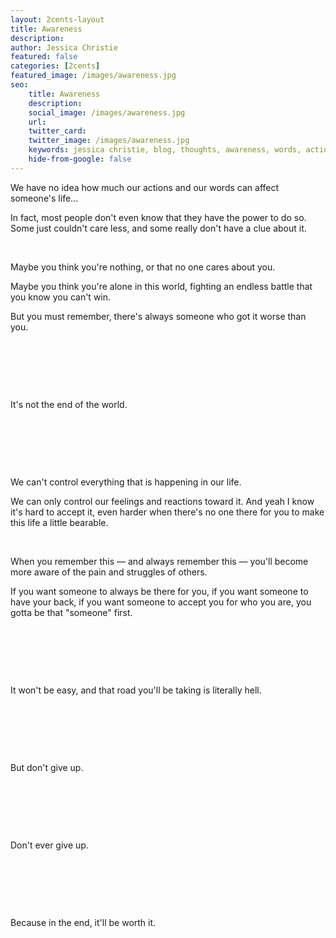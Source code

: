 ```yaml
---
layout: 2cents-layout
title: Awareness
description: 
author: Jessica Christie
featured: false
categories: [2cents]
featured_image: /images/awareness.jpg
seo: 
    title: Awareness
    description: 
    social_image: /images/awareness.jpg
    url:
    twitter_card:
    twitter_image: /images/awareness.jpg
    keywords: jessica christie, blog, thoughts, awareness, words, actions, affect, someone
    hide-from-google: false
---
```

We have no idea how much our actions and our words can affect someone's life...

In fact, most people don't even know that they have the power to do so. Some just couldn't care less, and some really don't have a clue about it.

&nbsp;

Maybe you think you're nothing, or that no one cares about you.

Maybe you think you're alone in this world, fighting an endless battle that you know you can't win.

But you must remember, there's always someone who got it worse than you.

&nbsp;

&nbsp;

&nbsp;

It's not the end of the world.

&nbsp;

&nbsp;

&nbsp;

We can't control everything that is happening in our life.

We can only control our feelings and reactions toward it. And yeah I know it's hard to accept it, even harder when there's no one there for you to make this life a little bearable.

&nbsp;

When you remember this ― and always remember this ― you'll become more aware of the pain and struggles of others.

If you want someone to always be there for you, if you want someone to have your back, if you want someone to accept you for who you are, you gotta be that "someone" first.

&nbsp;

&nbsp;

&nbsp;

It won't be easy, and that road you'll be taking is literally hell.

&nbsp;

&nbsp;

&nbsp;

But don't give up.

&nbsp;

&nbsp;

&nbsp;

Don't ever give up.

&nbsp;

&nbsp;

&nbsp;

Because in the end, it'll be worth it.

&nbsp;

&nbsp;

&nbsp;
